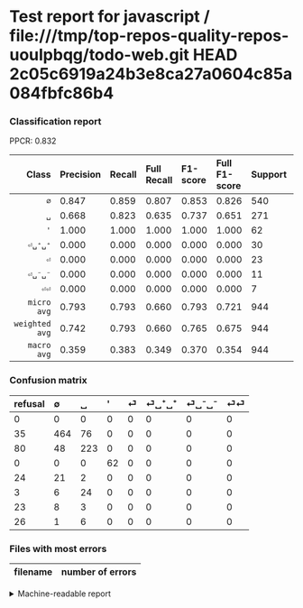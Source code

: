 # Test report for javascript / file:///tmp/top-repos-quality-repos-uoulpbqg/todo-web.git HEAD 2c05c6919a24b3e8ca27a0604c85a084fbfc86b4

### Classification report

PPCR: 0.832

| Class | Precision | Recall | Full Recall | F1-score | Full F1-score | Support | Full Support | PPCR |
|------:|:----------|:-------|:------------|:---------|:---------|:--------|:-------------|:-----|
| `∅` | 0.847| 0.859| 0.807| 0.853| 0.826| 540| 575| 0.939 |
| `␣` | 0.668| 0.823| 0.635| 0.737| 0.651| 271| 351| 0.772 |
| `'` | 1.000| 1.000| 1.000| 1.000| 1.000| 62| 62| 1.000 |
| `⏎␣⁺␣⁺` | 0.000| 0.000| 0.000| 0.000| 0.000| 30| 33| 0.909 |
| `⏎` | 0.000| 0.000| 0.000| 0.000| 0.000| 23| 47| 0.489 |
| `⏎␣⁻␣⁻` | 0.000| 0.000| 0.000| 0.000| 0.000| 11| 34| 0.324 |
| `⏎⏎` | 0.000| 0.000| 0.000| 0.000| 0.000| 7| 33| 0.212 |
| `micro avg` | 0.793| 0.793| 0.660| 0.793| 0.721| 944| 1135| 0.832 |
| `weighted avg` | 0.742| 0.793| 0.660| 0.765| 0.675| 944| 1135| 0.832 |
| `macro avg` | 0.359| 0.383| 0.349| 0.370| 0.354| 944| 1135| 0.832 |

### Confusion matrix

|refusal|  ∅| ␣| '| ⏎| ⏎␣⁺␣⁺| ⏎␣⁻␣⁻| ⏎⏎| 
|:---|:---|:---|:---|:---|:---|:---|:---|
|0 |0 |0 |0 |0 |0 |0 |0 |
|35 |464 |76 |0 |0 |0 |0 |0 |
|80 |48 |223 |0 |0 |0 |0 |0 |
|0 |0 |0 |62 |0 |0 |0 |0 |
|24 |21 |2 |0 |0 |0 |0 |0 |
|3 |6 |24 |0 |0 |0 |0 |0 |
|23 |8 |3 |0 |0 |0 |0 |0 |
|26 |1 |6 |0 |0 |0 |0 |0 |

### Files with most errors

| filename | number of errors|
|:----:|:-----|

<details>
    <summary>Machine-readable report</summary>
```json
{
  "cl_report": {"\u0027": {"f1-score": 1.0, "precision": 1.0, "recall": 1.0, "support": 62}, "macro avg": {"f1-score": 0.37001875130217377, "precision": 0.3591971427322623, "recall": 0.3831624982916496, "support": 944}, "micro avg": {"f1-score": 0.7934322033898306, "precision": 0.7934322033898306, "recall": 0.7934322033898306, "support": 944}, "weighted avg": {"f1-score": 0.7652190123843345, "precision": 0.7416985202550483, "recall": 0.7934322033898306, "support": 944}, "\u2205": {"f1-score": 0.8529411764705882, "precision": 0.8467153284671532, "recall": 0.8592592592592593, "support": 540}, "\u23ce": {"f1-score": 0.0, "precision": 0.0, "recall": 0.0, "support": 23}, "\u23ce\u23ce": {"f1-score": 0.0, "precision": 0.0, "recall": 0.0, "support": 7}, "\u23ce\u2423\u207a\u2423\u207a": {"f1-score": 0.0, "precision": 0.0, "recall": 0.0, "support": 30}, "\u23ce\u2423\u207b\u2423\u207b": {"f1-score": 0.0, "precision": 0.0, "recall": 0.0, "support": 11}, "\u2423": {"f1-score": 0.737190082644628, "precision": 0.6676646706586826, "recall": 0.8228782287822878, "support": 271}},
  "cl_report_full": {"\u0027": {"f1-score": 1.0, "precision": 1.0, "recall": 1.0, "support": 62}, "macro avg": {"f1-score": 0.3539218371764146, "precision": 0.3591971427322623, "recall": 0.3488977367238237, "support": 1135}, "micro avg": {"f1-score": 0.7205387205387206, "precision": 0.7934322033898306, "recall": 0.6599118942731278, "support": 1135}, "weighted avg": {"f1-score": 0.6746168626965784, "precision": 0.6900542848192165, "recall": 0.6599118942731278, "support": 1135}, "\u2205": {"f1-score": 0.8263579697239537, "precision": 0.8467153284671532, "recall": 0.8069565217391305, "support": 575}, "\u23ce": {"f1-score": 0.0, "precision": 0.0, "recall": 0.0, "support": 47}, "\u23ce\u23ce": {"f1-score": 0.0, "precision": 0.0, "recall": 0.0, "support": 33}, "\u23ce\u2423\u207a\u2423\u207a": {"f1-score": 0.0, "precision": 0.0, "recall": 0.0, "support": 33}, "\u23ce\u2423\u207b\u2423\u207b": {"f1-score": 0.0, "precision": 0.0, "recall": 0.0, "support": 34}, "\u2423": {"f1-score": 0.6510948905109489, "precision": 0.6676646706586826, "recall": 0.6353276353276354, "support": 351}},
  "ppcr": 0.8317180616740089
}
```
</details>
